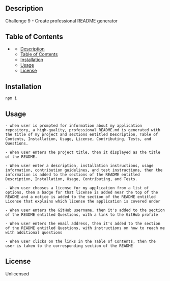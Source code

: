 # <My-Professional-README-Generator>

## Description

Challenge 9 - Create professional README generator

## Table of Contents 
- [](#)
  - [Description](#description)
  - [Table of Contents](#table-of-contents)
  - [Installation](#installation)
  - [Usage](#usage)
  - [License](#license)




## Installation
```
npm i

```

## Usage
```
- when user is prompted for information about my application repository, a high-quality, professional README.md is generated with the title of my project and sections entitled Description, Table of Contents, Installation, Usage, License, Contributing, Tests, and Questions.

- When user enters the project title, then it displayed as the title of the README.

- When user enter a description, installation instructions, usage information, contribution guidelines, and test instructions, then the information is added to the sections of the README entitled Description, Installation, Usage, Contributing, and Tests.

- When user chooses a license for my application from a list of options, then a badge for that license is added near the top of the README and a notice is added to the section of the README entitled License that explains which license the application is covered under

- When user enters the GitHub username, then it's added to the section of the README entitled Questions, with a link to the GitHub profile

- When user enters the email address, then it's added to the section of the README entitled Questions, with instructions on how to reach me with additional questions

- When user clicks on the links in the Table of Contents, then the user is taken to the corresponding section of the README

```


## License
Unlicensed


